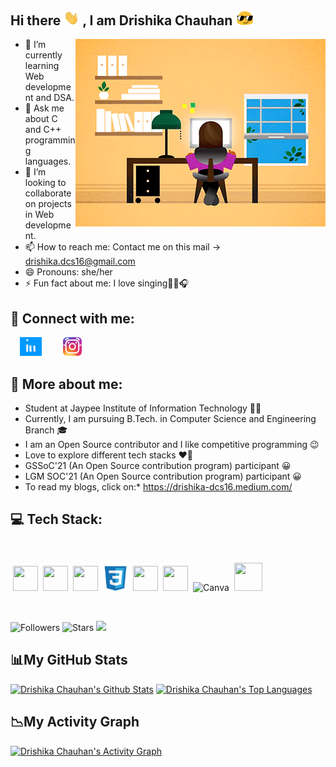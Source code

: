 ## Hi there <img src="https://github.com/drishika2002/drishika2002/blob/main/images_gifs/Hi.gif" width="25"> , I am Drishika Chauhan <img src="https://github.com/drishika2002/drishika2002/blob/main/images_gifs/emoji.gif" width="28">
<!--
**drishika2002/drishika2002** is a ✨ _special_ ✨ repository because its `README.md` (this file) appears on your GitHub profile.
-->


<img src="https://github.com/drishika2002/drishika2002/blob/main/images_gifs/gif1.gif" align = "right">

- 🌱 I’m currently learning Web development and DSA.
- 💬 Ask me about C and C++ programming languages.
- 👯 I’m looking to collaborate on projects in Web development.
- 📫 How to reach me: Contact me on this mail -> drishika.dcs16@gmail.com
- 😄 Pronouns: she/her
- ⚡ Fun fact about me: I love singing🎤🎶🎧



## 📱 Connect with me:

<a href="https://www.linkedin.com/in/drishika-chauhan-647254206/"><img src="https://github.com/drishika2002/drishika2002/blob/main/images_gifs/linkedin.gif" width="35" height = "30" hspace="15"></a>
<a href ="https://www.instagram.com/drishika_dc16/"> <img src="https://github.com/drishika2002/drishika2002/blob/main/images_gifs/instagram-logo-gif-9.gif" width="30" hspace="15"></a>


## 👧 More about me:


- Student at Jaypee Institute of Information Technology 👩‍🎓
- Currently, I am pursuing B.Tech. in Computer Science and Engineering Branch 🎓
- I am an Open Source contributor and I like competitive programming 😉
- Love to explore different tech stacks ♥🤩
- GSSoC'21 (An Open Source contribution program) participant 😀 
- LGM SOC'21 (An Open Source contribution program) participant 😀 
- To read my blogs, click on:* https://drishika-dcs16.medium.com/


## 💻 Tech Stack:
<br>

<img src="https://github.com/drishika2002/devicon/blob/master/icons/c/c-original.svg" height = "40" width = "40" hspace = "4"><img src="https://github.com/drishika2002/devicon/blob/master/icons/cplusplus/cplusplus-original.svg" height = "40" width = "40" hspace = "4"><img src="https://github.com/drishika2002/devicon/blob/master/icons/html5/html5-original.svg" height = "40" width = "40" hspace = "4"><img src="https://github.com/devicons/devicon/blob/master/icons/css3/css3-original.svg" height = "40" width = "40" hspace = "4"><img src="https://github.com/drishika2002/devicon/blob/master/icons/visualstudio/visualstudio-plain.svg" height = "40" width = "40" hspace = "4"><img src="https://github.com/drishika2002/devicon/blob/master/icons/git/git-original.svg" height = "40" width = "40" hspace = "4"><img src="https://www.vectorlogo.zone/logos/canva/canva-icon.svg" alt="Canva" width="40" height="40"  hspace = "4"><img src="https://www.vectorlogo.zone/logos/github/github-icon.svg" height = "45" width = "45" hspace = "4">

<br>

![Followers](https://img.shields.io/github/followers/drishika2002?style=plastic&color=red&label=FOLLOWERS)
![Stars](https://img.shields.io/github/stars/drishika2002?affiliations=COLLABORATOR&style=plastic&color=blueviolet&label=STARS)
![](https://komarev.com/ghpvc/?username=drishika2002&color=green&style=plastic&label=PROFILE+VIEWS)

## 📊My GitHub Stats

<a href="https://github.com/drishika2002/github-readme-stats"><img alt="Drishika Chauhan's Github Stats" src="https://github-readme-stats.vercel.app/api?username=drishika2002&show_icons=true&count_private=true&theme=tokyonight&hide=stars" /></a>
<a href="https://github.com/drishika2002/github-readme-stats"><img alt="Drishika Chauhan's Top Languages" src="https://github-readme-stats.vercel.app/api/top-langs/?username=drishika2002&count_private=true&layout=compact&theme=tokyonight" /></a>

## 📉My Activity Graph
<a href="https://github.com/drishika2002/github-readme-activity-graph"><img alt="Drishika Chauhan's Activity Graph" src="https://activity-graph.herokuapp.com/graph?username=drishika2002&bg_color=0D1117&color=f0ffff&line=1dacd6&point=ffff99" /></a>

